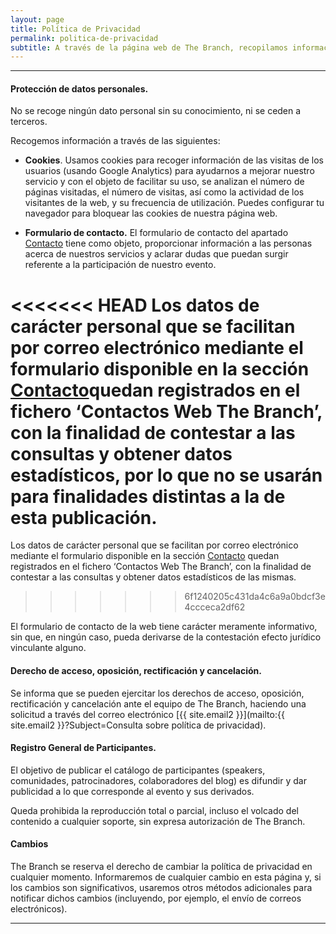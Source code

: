 ```yaml
---
layout: page
title: Política de Privacidad
permalink: politica-de-privacidad
subtitle: A través de la página web de The Branch, recopilamos información con el único objetivo de mejorar nuestros servicios.
---
```


***

#### Protección de datos personales.

No se recoge ningún dato personal sin su conocimiento, ni se ceden a terceros. 

Recogemos información a través de las siguientes:

-   **Cookies**. Usamos cookies para recoger información de las visitas de los usuarios (usando Google Analytics) para ayudarnos a mejorar nuestro servicio y con el objeto de facilitar su uso, se analizan el número de páginas visitadas, el número de visitas, así como la actividad de los visitantes de la web, y su frecuencia de utilización. Puedes configurar tu navegador para bloquear las cookies de nuestra página web.

- **Formulario de contacto.** El formulario de contacto del apartado [Contacto](http://thebranch.tech#contacto) tiene como objeto, proporcionar información a las personas acerca de nuestros servicios y aclarar dudas que puedan surgir referente a la participación de nuestro evento.

<<<<<<< HEAD
Los datos de carácter personal que se facilitan por correo electrónico mediante el formulario disponible en la sección [Contacto](http://thebranch.tech#contacto)quedan registrados en el fichero ‘Contactos Web The Branch’, con la finalidad de contestar a las consultas y obtener datos estadísticos, por lo que no se usarán para finalidades distintas a la de esta publicación.
=======
Los datos de carácter personal que se facilitan por correo electrónico mediante el formulario disponible en la sección [Contacto](http://thebranch.tech#contacto) quedan registrados en el fichero ‘Contactos Web The Branch’, con la finalidad de contestar a las consultas y obtener datos estadísticos de las mismas.
>>>>>>> 6f1240205c431da4c6a9a0bdcf3e4ccceca2df62

El formulario de contacto de la web tiene carácter meramente informativo, sin que, en ningún caso, pueda derivarse de la contestación efecto jurídico vinculante alguno.

#### Derecho de acceso, oposición, rectificación y cancelación.

Se informa que se pueden ejercitar los derechos de acceso, oposición, rectificación y cancelación ante el equipo de The Branch, haciendo una solicitud a través del correo electrónico [{{ site.email2 }}](mailto:{{ site.email2 }}?Subject=Consulta sobre  política de privacidad).

#### Registro General de Participantes.

El objetivo de publicar el catálogo de participantes (speakers, comunidades, patrocinadores, colaboradores del blog) es difundir y dar publicidad a lo que corresponde al evento y sus derivados.

Queda prohibida la reproducción total o parcial, incluso el volcado del contenido a cualquier soporte, sin expresa autorización de The Branch.

#### Cambios

The Branch se reserva el derecho de cambiar la política de privacidad en cualquier momento. Informaremos de cualquier cambio en esta página y, si los cambios son significativos, usaremos otros métodos adicionales para notificar dichos cambios (incluyendo, por ejemplo, el envío de correos electrónicos).

***